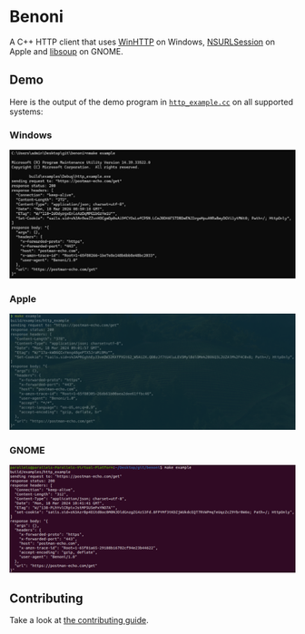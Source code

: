 # Benoni

A C++ HTTP client that uses [WinHTTP](https://learn.microsoft.com/en-us/windows/win32/winhttp/winhttp-start-page) on Windows, [NSURLSession](https://developer.apple.com/documentation/foundation/url_loading_system) on Apple and [libsoup](https://libsoup.org) on GNOME.

## Demo

Here is the output of the demo program in [`http_example.cc`](examples/http_example.cc) on all supported systems:

### Windows

![](./assets/example_windows.png)

### Apple

![](./assets/example_apple.png)

### GNOME

![](./assets/example_gnome.png)

## Contributing

Take a look at [the contributing guide](./CONTRIBUTING.md).
